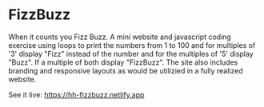 # FizzBuzz
When it counts you Fizz Buzz. A mini website and javascript coding exercise using loops to print the numbers from 1 to 100 and for multiples of '3' display "Fizz" instead of the number and for the multiples of '5' display "Buzz". If a multiple of both display "FizzBuzz". The site also includes branding and responsive layouts as would be utilizied in a fully realized website.

See it live: https://hh-fizzbuzz.netlify.app
